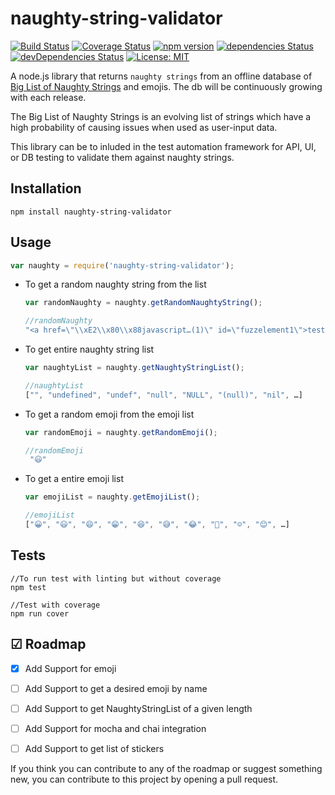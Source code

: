 # naughty-string-validator

[![Build Status](https://travis-ci.org/shashikumarraja/naughty-string-validator.svg?branch=master)](https://travis-ci.org/shashikumarraja/naughty-string-validator)
[![Coverage Status](https://coveralls.io/repos/github/shashikumarraja/naughty-string-validator/badge.svg?branch=master)](https://coveralls.io/github/shashikumarraja/naughty-string-validator?branch=master)
[![npm version](https://badge.fury.io/js/naughty-string-validator.svg)](https://badge.fury.io/js/naughty-string-validator)
[![dependencies Status](https://david-dm.org/shashikumarraja/naughty-string-validator/status.svg)](https://david-dm.org/shashikumarraja/naughty-string-validator)
[![devDependencies Status](https://david-dm.org/shashikumarraja/naughty-string-validator/dev-status.svg)](https://david-dm.org/shashikumarraja/naughty-string-validator?type=dev)
[![License: MIT](https://img.shields.io/badge/License-MIT-blue.svg)](https://opensource.org/licenses/MIT)

A node.js library that returns `naughty strings` from an offline database of [Big List of Naughty Strings](https://github.com/minimaxir/big-list-of-naughty-strings) and emojis. The db will be continuously growing with each release.

The Big List of Naughty Strings is an evolving list of strings which have a high probability of causing issues when used as user-input data.

This library can be to inluded in the test automation framework for API, UI, or DB testing to validate them against naughty strings.

## Installation

  `npm install naughty-string-validator`

## Usage
```javascript
var naughty = require('naughty-string-validator');
```
* To get a random naughty string from the list
  ```javascript
  var randomNaughty = naughty.getRandomNaughtyString();

  //randomNaughty
  "<a href=\"\\xE2\\x80\\x88javascript…(1)\" id=\"fuzzelement1\">test</a>"
  ```

 * To get entire naughty string list 
    ```javascript
    var naughtyList = naughty.getNaughtyStringList();

    //naughtyList
    ["", "undefined", "undef", "null", "NULL", "(null)", "nil", …]
    ```
* To get a random emoji from the emoji list
  ```javascript
  var randomEmoji = naughty.getRandomEmoji();

  //randomEmoji
   "😃"
  ```
* To get a entire emoji list
  ```javascript
  var emojiList = naughty.getEmojiList();

  //emojiList
  ["😀", "😃", "😄", "😁", "😆", "😅", "😂", "🤣", "☺️", "😊", …]
  ```

## Tests
```shell
//To run test with linting but without coverage
npm test

//Test with coverage
npm run cover
```

## ☑ Roadmap

- [x] Add Support for emoji
- [ ] Add Support to get a desired emoji by name
- [ ] Add Support to get NaughtyStringList of a given length
- [ ] Add Support for mocha and chai integration
- [ ] Add Support to get list of stickers


If you think you can contribute to any of the roadmap or suggest something new, you can contribute to this project by opening a pull request.
